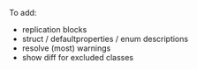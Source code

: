 To add:

- replication blocks
- struct / defaultproperties / enum descriptions
- resolve (most) warnings
- show diff for excluded classes
